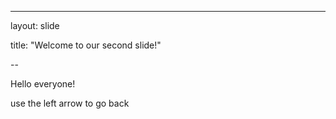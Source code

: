 ---

layout: slide


title: "Welcome to our second slide!"

--

Hello everyone!

use the left arrow to go back

